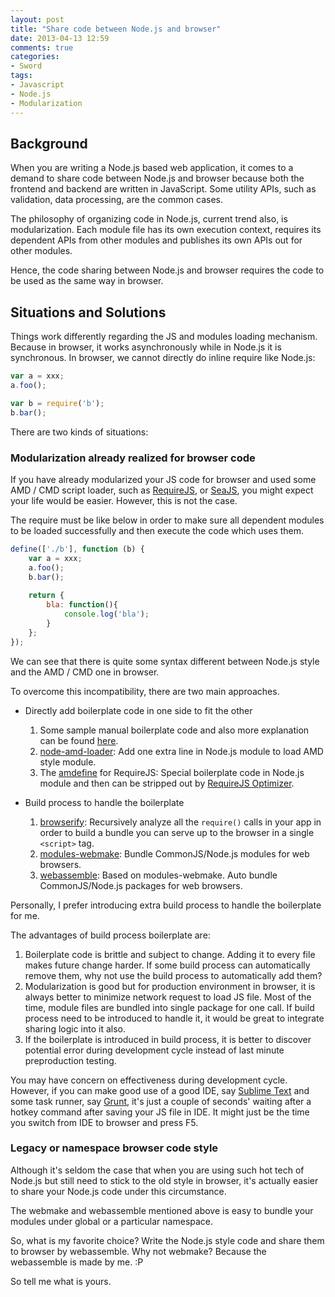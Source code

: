 ```yaml
---
layout: post
title: "Share code between Node.js and browser"
date: 2013-04-13 12:59
comments: true
categories: 
- Sword
tags:
- Javascript
- Node.js
- Modularization
---
```


## Background

When you are writing a Node.js based web application, it comes to a demand to share code between Node.js and browser because both the frontend and backend are written in JavaScript.  Some utility APIs, such as validation, data processing, are the common cases.  

The philosophy of organizing code in Node.js, current trend also, is modularization.  Each module file has its own execution context, requires its dependent APIs from other modules and publishes its own APIs out for other modules.  

Hence, the code sharing between Node.js and browser requires the code to be used as the same way in browser.

## Situations and Solutions

Things work differently regarding the JS and modules loading mechanism.  Because in browser, it works asynchronously while in Node.js it is synchronous.  In browser, we cannot directly do inline require like Node.js:  

```javascript
var a = xxx;
a.foo();

var b = require('b');
b.bar();
```

There are two kinds of situations:  

### Modularization already realized for browser code
If you have already modularized your JS code for browser and used some AMD / CMD script loader, such as [RequireJS][], or [SeaJS][], you might expect your life would be easier.  However, this is not the case.  

The require must be like below in order to make sure all dependent modules to be loaded successfully and then execute the code which uses them.  

```javascript
define(['./b'], function (b) {
    var a = xxx;
    a.foo();
    b.bar();
    
    return {
        bla: function(){
            console.log('bla');
        }
    };
});
```

We can see that there is quite some syntax different between Node.js style and the AMD / CMD one in browser.  

To overcome this incompatibility, there are two main approaches.  

* Directly add boilerplate code in one side to fit the other  
    1. Some sample manual boilerplate code and also more explanation can be found [here][].  
    2. [node-amd-loader][]: Add one extra line in Node.js module to load AMD style module.  
    3. The [amdefine][] for RequireJS: Special boilerplate code in Node.js module and then can be stripped out by [RequireJS Optimizer][].  

* Build process to handle the boilerplate  
    1. [browserify][]: Recursively analyze all the `require()` calls in your app in order to build a bundle you can serve up to the browser in a single `<script>` tag.  
    2. [modules-webmake][]: Bundle CommonJS/Node.js modules for web browsers.  
    3. [webassemble][]: Based on modules-webmake.  Auto bundle CommonJS/Node.js packages for web browsers.  

Personally, I prefer introducing extra build process to handle the boilerplate for me.  

The advantages of build process boilerplate are:  

1. Boilerplate code is brittle and subject to change.  Adding it to every file makes future change harder.  If some build process can automatically remove them, why not use the build process to automatically add them?  
2. Modularization is good but for production environment in browser, it is always better to minimize network request to load JS file.  Most of the time, module files are bundled into single package for one call.  If build process need to be introduced to handle it, it would be great to integrate sharing logic into it also.  
3. If the boilerplate is introduced in build process, it is better to discover potential error during development cycle instead of last minute preproduction testing.  

You may have concern on effectiveness during development cycle.  However, if you can make good use of a good IDE, say [Sublime Text][] and some task runner, say [Grunt][], it's just a couple of seconds' waiting after a hotkey command after saving your JS file in IDE.  It might just be the time you switch from IDE to browser and press F5.  

### Legacy or namespace browser code style  
Although it's seldom the case that when you are using such hot tech of Node.js but still need to stick to the old style in browser, it's actually easier to share your Node.js code under this circumstance.  

The webmake and webassemble mentioned above is easy to bundle your modules under global or a particular namespace.  

So, what is my favorite choice?  Write the Node.js style code and share them to browser by webassemble.  Why not webmake?  Because the webassemble is made by me. :P  

So tell me what is yours.  
 
[RequireJS]: http://requirejs.org/
[SeaJS]: http://seajs.org/
[here]: http://www.2ality.com/2011/11/module-gap.html
[amdefine]: https://github.com/jrburke/amdefine
[RequireJS Optimizer]: https://github.com/jrburke/amdefine#optimizer
[node-amd-loader]: https://github.com/ajaxorg/node-amd-loader
[browserify]: https://github.com/substack/node-browserify
[modules-webmake]: https://github.com/medikoo/modules-webmake
[webassemble]: https://github.com/kenspirit/webassemble
[Sublime Text]: http://www.sublimetext.com/
[Grunt]: http://gruntjs.com/
